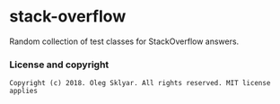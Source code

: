 # stack-overflow

Random collection of test classes for StackOverflow answers.  

### License and copyright

	Copyright (c) 2018. Oleg Sklyar. All rights reserved. MIT license applies
